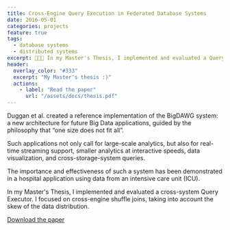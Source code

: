 ```yaml
---
title: Cross-Engine Query Execution in Federated Database Systems
date: 2016-05-01
categories: projects
feature: true
tags:
  - database systems
  - distributed systems
excerpt: 👨🏻‍🎓 In my Master's Thesis, I implemented and evaluated a Query Executor that can evaluate queries joining across relational, column-store, document, and time-series databases.<br/> <br/> I focused on cross-engine shuffle joins, taking into account the skew of the data distribution to minimize data transfer.
header:
  overlay_color: "#333"
  excerpt: "My Master's thesis :)"
  actions:
    - label: "Read the paper"
      url: "/assets/docs/thesis.pdf"
---
```


Duggan et al. created a reference implementation of the BigDAWG system: a new architecture for future Big Data applications, guided by the philosophy that “one size does not fit all”.

Such applications not only call for large-scale analytics, but also for real-time streaming support, smaller analytics at interactive speeds, data visualization, and cross-storage-system queries.

The importance and effectiveness of such a system has been demonstrated in a hospital application using data from an intensive care unit (ICU).

In my Master's Thesis, I implemented and evaluated a cross-system Query Executor. I focused on cross-engine shuffle joins, taking into account the skew of the data distribution.

[Download the paper](/assets/docs/thesis.pdf)
